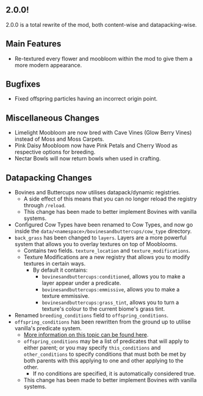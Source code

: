 ## 2.0.0!
2.0.0 is a total rewrite of the mod, both content-wise and datapacking-wise.

## Main Features
- Re-textured every flower and moobloom within the mod to give them a more modern appearance.

## Bugfixes
- Fixed offspring particles having an incorrect origin point.

## Miscellaneous Changes
- Limelight Moobloom are now bred with Cave Vines (Glow Berry Vines) instead of Moss and Moss Carpets.
- Pink Daisy Moobloom now have Pink Petals and Cherry Wood as respective options for breeding.
- Nectar Bowls will now return bowls when used in crafting.

## Datapacking Changes
- Bovines and Buttercups now utilises datapack/dynamic registries.
  - A side effect of this means that you can no longer reload the registry through `/reload`.
  - This change has been made to better implement Bovines with vanilla systems.
- Configured Cow Types have been renamed to Cow Types, and now go inside the `data/<namespace>/bovinesandbuttercups/cow_type` directory.
- `back_grass` has been changed to `layers`. Layers are a more powerful system that allows you to overlay textures on top of Mooblooms.
  - Contains two fields. `texture_location` and `texture_modifications`.
  - Texture Modifications are a new registry that allows you to modify textures in certain ways.
    - By default it contains:
      - `bovinesandbuttercups:conditioned`, allows you to make a layer appear under a predicate.
      - `bovinesandbuttercups:emmissive`, allows you to make a texture emmissive.
      - `bovinesandbuttercups:grass_tint`, allows you to turn a texture's colour to the current biome's grass tint.
- Renamed `breeding_conditions` field to `offspring_conditions`.
- `offspring_conditions` has been rewritten from the ground up to utilise vanilla's predicate system.
  - [More information on this topic can be found here](https://minecraft.wiki/w/Predicate).
  - `offspring_conditions` may be a list of predicates that will apply to either parent; or you may specify `this_conditions` and `other_conditions` to specify conditions that must both be met by both parents with this applying to one and other applying to the other.
    - If no conditions are specified, it is automatically considered true.
  - This change has been made to better implement Bovines with vanilla systems.